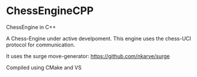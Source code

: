 # ChessEngineCPP
ChessEngine in C++

A Chess-Engine under active develpoment.
This engine uses the chess-UCI protocol for communication.

It uses the surge move-generator: https://github.com/nkarve/surge

Compiled using CMake and VS
